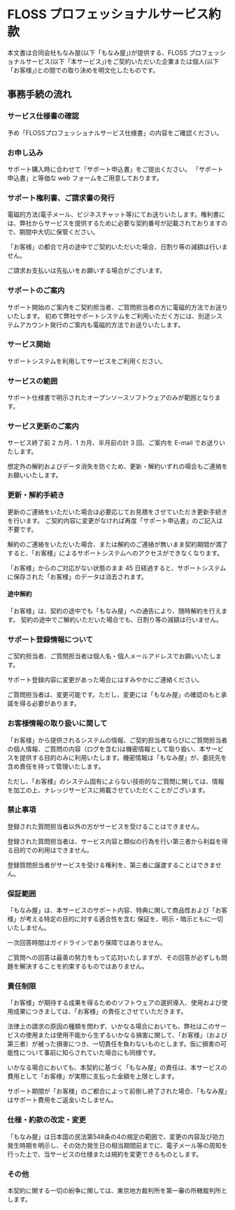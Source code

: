 # FLOSS プロフェッショナルサービス約款

本文書は合同会社もなみ屋(以下「もなみ屋」)が提供する、FLOSS プロフェッショナルサービス(以下「本サービス」)をご契約いただいた企業または個人(以下「お客様」)との間での取り決めを明文化したものです。

## 事務手続の流れ

### サービス仕様書の確認

予め「FLOSSプロフェッショナルサービス仕様書」の内容をご確認ください。

### お申し込み

サポート購入時に合わせて「サポート申込書」をご提出ください。
「サポート申込書」と等価な web フォームをご用意しております。

### サポート権利書、ご請求書の発行

電磁的方法(電子メール、ビジネスチャット等)にてお送りいたします。権利書には、弊社からサービスを提供するために必要な契約番号が記載されておりますので、期間中大切に保管ください。

「お客様」の都合で月の途中でご契約いただいた場合、日割り等の減額は行いません。

ご請求お支払いは先払いをお願いする場合がございます。


### サポートのご案内

サポート開始のご案内をご契約担当者、ご質問担当者の方に電磁的方法でお送りいたします。 初めて弊社サポートシステムをご利用いただく方には、別途システムアカウント発行のご案内も電磁的方法でお送りいたします。

### サービス開始

サポートシステムを利用してサービスをご利用ください。

### サービスの範囲

サポート仕様書で明示されたオープンソースソフトウェアのみが範囲となります。


### サービス更新のご案内

サービス終了前 2 カ月、1 カ月、半月前の計 3 回、ご案内を E-mail でお送りいたします。

想定外の解約およびデータ消失を防ぐため、更新・解約いずれの場合もご連絡をお願いいたします。

### 更新・解約手続き

更新のご連絡をいただいた場合は必要応じてお見積をさせていただき更新手続きを行います。 ご契約内容に変更がなければ再度「サポート申込書」のご記入は不要です。

解約のご連絡をいただいた場合、または解約のご連絡が無いまま契約期間が満了すると、「お客様」によるサポートシステムへのアクセスができなくなります。

「お客様」からのご対応がない状態のまま 45 日経過すると、サポートシステムに保存された「お客様」のデータは消去されます。

#### 途中解約

「お客様」は、契約の途中でも「もなみ屋」への通告により、随時解約を行えます。
契約の途中でご解約いただいた場合でも、日割り等の減額は行いません。


### サポート登録情報について

ご契約担当者、ご質問担当者は個人名・個人メールアドレスでお願いいたします。

サポート登録内容に変更があった場合にはすみやかにご連絡ください。

ご質問担当者は、変更可能です。ただし、変更には「もなみ屋」の確認のもと承諾を得る必要があります。

### お客様情報の取り扱いに関して

「お客様」から提供されるシステムの情報、ご契約担当者ならびにご質問担当者の個人情報、ご質問の内容（ログを含む)は機密情報として取り扱い、本サービスを提供する目的のみに利用いたします。機密情報は「もなみ屋」が、委託先を含め責任を持って管理いたします。

ただし、「お客様」のシステム固有によらない技術的なご質問に関しては、情報を加工の上、ナレッジサービスに掲載させていただくことがございます。

### 禁止事項

登録された質問担当者以外の方がサービスを受けることはできません。

登録された質問担当者は、サービス内容と類似の行為を行い第三者から利益を得る目的での利用はできません。

登録質問担当者がサービスを受ける権利を、第三者に譲渡することはできません。

### 保証範囲

「もなみ屋」は、本サービスのサポート内容、特典に関して商品性および「お客様」が考える特定の目的に対する適合性を含む 保証を、明示・暗示ともに一切いたしません。

一次回答時間はガイドラインであり保障ではありません。

ご質問への回答は最善の努力をもって応対いたしますが、その回答が必ずしも問題を解決することを約束するものではありません。

### 責任制限

「お客様」が期待する成果を得るためのソフトウェアの選択導入、使用および使用成果につきましては、「お客様」の責任とさせていただきます。

法律上の請求の原因の種類を問わず、いかなる場合においても、弊社はこのサービスの使用または使用不能から生ずるいかなる損害に関して、「お客様」（および第三者）が被った損害につき、一切責任を負わないものとします。仮に損害の可能性について事前に知らされていた場合にも同様です。

いかなる場合においても、本契約に基づく「もなみ屋」の責任は、本サービスの費用として「お客様」が実際に支払った金額を上限とします。

サポート期間が「お客様」のご都合によって前倒し終了された場合、「もなみ屋」はサポート費用をご返金いたしません。

### 仕様・約款の改定・変更

「もなみ屋」は日本国の民法第548条の4の規定の範囲で、変更の内容及び効力発生時期を明示し、その効力発生日の相当期間前までに、電子メール等の周知を行った上で、当サービスの仕様または規約を変更できるものとします。

### その他

本契約に関する一切の紛争に関しては、東京地方裁判所を第一審の所轄裁判所とします。
